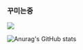 ### 꾸미는중

<a href="https://www.youtube.com/channel/UCOnEOfNK4le1__Uij7JE9GA" target="_blank"><img src="https://img.shields.io/badge/test?style=뱃지모양&logo=#FF0000&logoColor=#FF0000"/></a>

![Anurag's GitHub stats](https://github-readme-stats.vercel.app/api?username=kaffu0424&show_icons=true&theme=radical)
